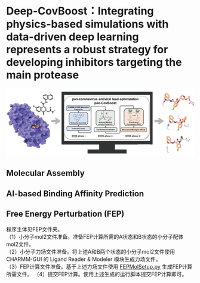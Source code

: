 # Deep-CovBoost：Integrating physics-based simulations with data-driven deep learning represents a robust strategy for developing inhibitors targeting the main protease

![](images/TOC.png)

## Molecular Assembly

## AI-based Binding Affinity Prediction

## Free Energy Perturbation (FEP) 
程序主体见FEP文件夹。  
（1）小分子mol2文件准备。准备FEP计算所需的A状态和B状态的小分子配体mol2文件。  
（2）小分子力场文件准备。将上述A和B两个状态的小分子mol2文件使用 CHARMM-GUI 的 Ligand Reader & Modeler 模块生成力场文件。  
（3）FEP计算文件准备。基于上述力场文件使用 [FEPMolSetup.py](FEP/FEPMolSetup.py) 生成FEP计算所需文件。
（4）提交FEP计算。使用上述生成的运行脚本提交FEP计算即可。  